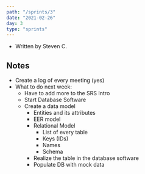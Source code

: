 ```yaml
---
path: "/sprints/3"
date: "2021-02-26"
day: 3
type: "sprints"
---
```


<!-- Output copied to clipboard! -->

* Written by Steven C.

## Notes
*   Create a log of every meeting (yes)
*   What to do next week:
    *   Have to add more to the SRS Intro
    *   Start Database Software
    *   Create a data model
        *   Entities and its attributes
        *   EER model
        *   Relational Model
            *   List of every table
            *   Keys (IDs)
            *   Names
            *   Schema
        *   Realize the table in the database software
        *   Populate DB with mock data